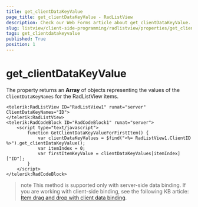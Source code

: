 ```yaml
---
title: get_clientDataKeyValue
page_title: get_clientDataKeyValue - RadListView
description: Check our Web Forms article about get_clientDataKeyValue.
slug: listview/client-side-programming/radlistview/properties/get_clientdatakeyvalue
tags: get_clientdatakeyvalue
published: True
position: 1
---
```


# get_clientDataKeyValue


The property returns an **Array** of objects representing the values of the `ClientDataKeyNames` for the RadListView items.

````ASP.NET
<telerik:RadListView ID="RadListView1" runat="server" ClientDataKeyNames="ID">
</telerik:RadListView>
<telerik:RadCodeBlock ID="RadCodeBlock1" runat="server">
    <script type="text/javascript">
        function GetClientDataKeyValueForFirstItem() {
            var clientDataKeyValues = $find("<%= RadListView1.ClientID %>").get_clientDataKeyValue();
            var itemIndex = 0; 
            var firstItemKeyValue = clientDataKeyValues[itemIndex]["ID"];
        }
    </script>
</telerik:RadCodeBlock>
````

>note This method is supported only with server-side data binding. If you are working with client-side binding, see the following KB article: [Item drag and drop with client data binding](https://www.telerik.com/support/kb/aspnet-ajax/listview/details/item-drag-and-drop-with-client-data-binding).
